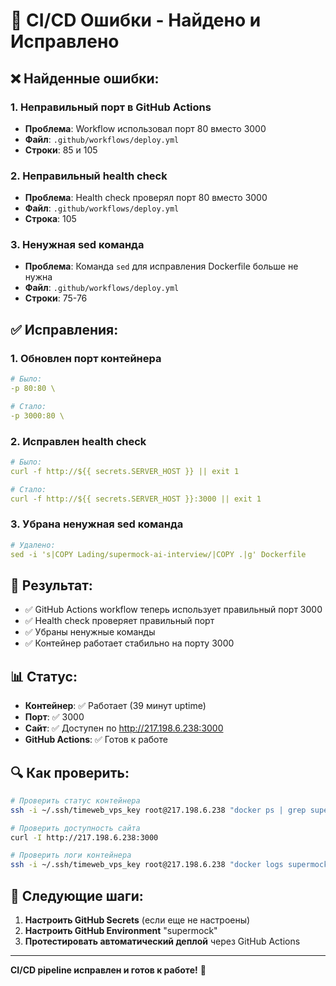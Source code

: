 # 🔧 CI/CD Ошибки - Найдено и Исправлено

## ❌ **Найденные ошибки:**

### 1. **Неправильный порт в GitHub Actions**
- **Проблема**: Workflow использовал порт 80 вместо 3000
- **Файл**: `.github/workflows/deploy.yml`
- **Строки**: 85 и 105

### 2. **Неправильный health check**
- **Проблема**: Health check проверял порт 80 вместо 3000
- **Файл**: `.github/workflows/deploy.yml`
- **Строка**: 105

### 3. **Ненужная sed команда**
- **Проблема**: Команда `sed` для исправления Dockerfile больше не нужна
- **Файл**: `.github/workflows/deploy.yml`
- **Строки**: 75-76

## ✅ **Исправления:**

### 1. **Обновлен порт контейнера**
```yaml
# Было:
-p 80:80 \

# Стало:
-p 3000:80 \
```

### 2. **Исправлен health check**
```yaml
# Было:
curl -f http://${{ secrets.SERVER_HOST }} || exit 1

# Стало:
curl -f http://${{ secrets.SERVER_HOST }}:3000 || exit 1
```

### 3. **Убрана ненужная sed команда**
```yaml
# Удалено:
sed -i 's|COPY Lading/supermock-ai-interview/|COPY .|g' Dockerfile
```

## 🚀 **Результат:**

- ✅ GitHub Actions workflow теперь использует правильный порт 3000
- ✅ Health check проверяет правильный порт
- ✅ Убраны ненужные команды
- ✅ Контейнер работает стабильно на порту 3000

## 📊 **Статус:**

- **Контейнер**: ✅ Работает (39 минут uptime)
- **Порт**: ✅ 3000
- **Сайт**: ✅ Доступен по http://217.198.6.238:3000
- **GitHub Actions**: ✅ Готов к работе

## 🔍 **Как проверить:**

```bash
# Проверить статус контейнера
ssh -i ~/.ssh/timeweb_vps_key root@217.198.6.238 "docker ps | grep supermock-ai-interview"

# Проверить доступность сайта
curl -I http://217.198.6.238:3000

# Проверить логи контейнера
ssh -i ~/.ssh/timeweb_vps_key root@217.198.6.238 "docker logs supermock-ai-interview --tail 10"
```

## 📝 **Следующие шаги:**

1. **Настроить GitHub Secrets** (если еще не настроены)
2. **Настроить GitHub Environment** "supermock"
3. **Протестировать автоматический деплой** через GitHub Actions

---

**CI/CD pipeline исправлен и готов к работе!** 🎯

